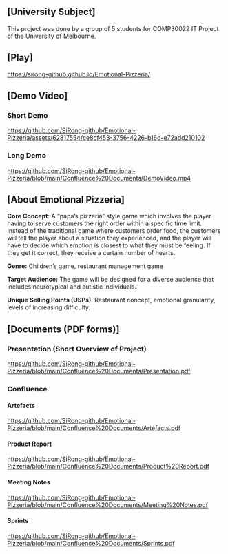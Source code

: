 ## [University Subject]
This project was done by a group of 5 students for COMP30022 IT Project of the University of Melbourne.

## [Play]
https://sirong-github.github.io/Emotional-Pizzeria/

## [Demo Video]

### Short Demo
https://github.com/SiRong-github/Emotional-Pizzeria/assets/62817554/ce8cf453-3756-4226-b16d-e72add210102

### Long Demo
https://github.com/SiRong-github/Emotional-Pizzeria/blob/main/Confluence%20Documents/DemoVideo.mp4

## [About Emotional Pizzeria]  
**Core Concept**: A “papa’s pizzeria” style game which involves the player having to serve customers the right order within a specific time limit. Instead of the traditional game where customers order food, the customers will tell the player about a situation they experienced, and the player will have to decide which emotion is closest to what they must be feeling. If they get it correct, they receive a certain number of hearts.

**Genre:** Children’s game, restaurant management game 

**Target Audience:** The game will be designed for a diverse audience that includes neurotypical and autistic individuals.

**Unique Selling Points (USPs)**: Restaurant concept, emotional granularity, levels of increasing difficulty.

## [Documents (PDF forms)]

### Presentation (Short Overview of Project)
https://github.com/SiRong-github/Emotional-Pizzeria/blob/main/Confluence%20Documents/Presentation.pdf

### Confluence

#### Artefacts
https://github.com/SiRong-github/Emotional-Pizzeria/blob/main/Confluence%20Documents/Artefacts.pdf

#### Product Report
https://github.com/SiRong-github/Emotional-Pizzeria/blob/main/Confluence%20Documents/Product%20Report.pdf

#### Meeting Notes
https://github.com/SiRong-github/Emotional-Pizzeria/blob/main/Confluence%20Documents/Meeting%20Notes.pdf

#### Sprints
https://github.com/SiRong-github/Emotional-Pizzeria/blob/main/Confluence%20Documents/Sprints.pdf
